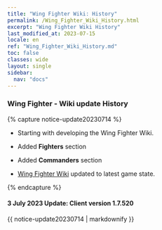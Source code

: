 ```yaml
---
title: "Wing Fighter Wiki: History"
permalink: /Wing_Fighter_Wiki_History.html
excerpt: "Wing Fighter Wiki History"
last_modified_at: 2023-07-15
locale: en
ref: "Wing_Fighter_Wiki_History.md"
toc: false
classes: wide
layout: single
sidebar:
  nav: "docs"
---
```


### Wing Fighter - Wiki update History


{% capture notice-update20230714 %}

* Starting with developing the Wing Fighter Wiki.

* Added **Fighters** section

* Added **Commanders** section

* [Wing Fighter Wiki](https://wing-fighter.github.io/) updated to latest game state.

{% endcapture %}

<div class="notice--danger">
  <h4 class="no_toc">3 July 2023 Update: Client version 1.7.520</h4>
  {{ notice-update20230714 | markdownify }}
</div>
